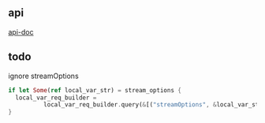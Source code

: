 

## api
[api-doc](./api-doc.md)



## todo
ignore streamOptions
```rust
if let Some(ref local_var_str) = stream_options {
  local_var_req_builder =
          local_var_req_builder.query(&[("streamOptions", &local_var_str.to_string())]);
}
```